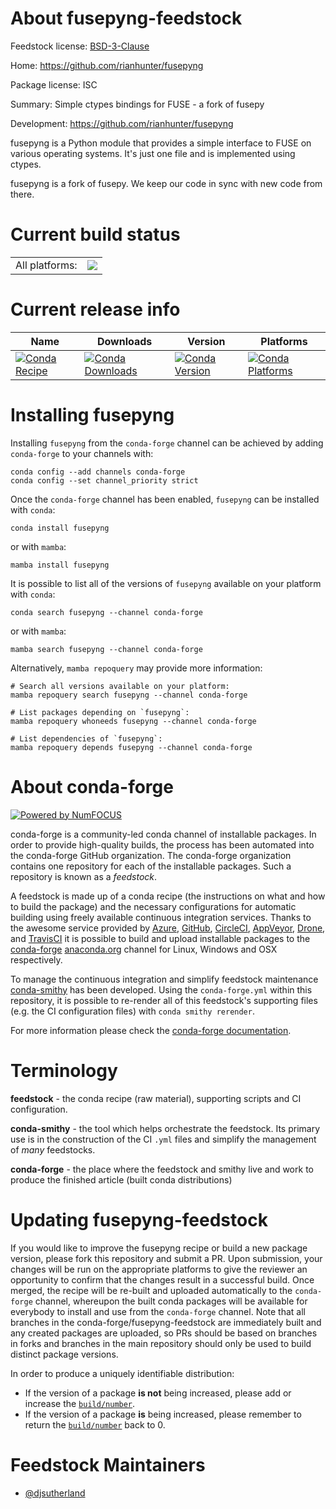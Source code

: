 About fusepyng-feedstock
========================

Feedstock license: [BSD-3-Clause](https://github.com/conda-forge/fusepyng-feedstock/blob/main/LICENSE.txt)

Home: https://github.com/rianhunter/fusepyng

Package license: ISC

Summary: Simple ctypes bindings for FUSE - a fork of fusepy

Development: https://github.com/rianhunter/fusepyng

fusepyng is a Python module that provides a simple interface to FUSE on
various operating systems. It's just one file and is implemented using
ctypes.

fusepyng is a fork of fusepy. We keep our code in sync with new code from
there.


Current build status
====================


<table><tr><td>All platforms:</td>
    <td>
      <a href="https://dev.azure.com/conda-forge/feedstock-builds/_build/latest?definitionId=3900&branchName=main">
        <img src="https://dev.azure.com/conda-forge/feedstock-builds/_apis/build/status/fusepyng-feedstock?branchName=main">
      </a>
    </td>
  </tr>
</table>

Current release info
====================

| Name | Downloads | Version | Platforms |
| --- | --- | --- | --- |
| [![Conda Recipe](https://img.shields.io/badge/recipe-fusepyng-green.svg)](https://anaconda.org/conda-forge/fusepyng) | [![Conda Downloads](https://img.shields.io/conda/dn/conda-forge/fusepyng.svg)](https://anaconda.org/conda-forge/fusepyng) | [![Conda Version](https://img.shields.io/conda/vn/conda-forge/fusepyng.svg)](https://anaconda.org/conda-forge/fusepyng) | [![Conda Platforms](https://img.shields.io/conda/pn/conda-forge/fusepyng.svg)](https://anaconda.org/conda-forge/fusepyng) |

Installing fusepyng
===================

Installing `fusepyng` from the `conda-forge` channel can be achieved by adding `conda-forge` to your channels with:

```
conda config --add channels conda-forge
conda config --set channel_priority strict
```

Once the `conda-forge` channel has been enabled, `fusepyng` can be installed with `conda`:

```
conda install fusepyng
```

or with `mamba`:

```
mamba install fusepyng
```

It is possible to list all of the versions of `fusepyng` available on your platform with `conda`:

```
conda search fusepyng --channel conda-forge
```

or with `mamba`:

```
mamba search fusepyng --channel conda-forge
```

Alternatively, `mamba repoquery` may provide more information:

```
# Search all versions available on your platform:
mamba repoquery search fusepyng --channel conda-forge

# List packages depending on `fusepyng`:
mamba repoquery whoneeds fusepyng --channel conda-forge

# List dependencies of `fusepyng`:
mamba repoquery depends fusepyng --channel conda-forge
```


About conda-forge
=================

[![Powered by
NumFOCUS](https://img.shields.io/badge/powered%20by-NumFOCUS-orange.svg?style=flat&colorA=E1523D&colorB=007D8A)](https://numfocus.org)

conda-forge is a community-led conda channel of installable packages.
In order to provide high-quality builds, the process has been automated into the
conda-forge GitHub organization. The conda-forge organization contains one repository
for each of the installable packages. Such a repository is known as a *feedstock*.

A feedstock is made up of a conda recipe (the instructions on what and how to build
the package) and the necessary configurations for automatic building using freely
available continuous integration services. Thanks to the awesome service provided by
[Azure](https://azure.microsoft.com/en-us/services/devops/), [GitHub](https://github.com/),
[CircleCI](https://circleci.com/), [AppVeyor](https://www.appveyor.com/),
[Drone](https://cloud.drone.io/welcome), and [TravisCI](https://travis-ci.com/)
it is possible to build and upload installable packages to the
[conda-forge](https://anaconda.org/conda-forge) [anaconda.org](https://anaconda.org/)
channel for Linux, Windows and OSX respectively.

To manage the continuous integration and simplify feedstock maintenance
[conda-smithy](https://github.com/conda-forge/conda-smithy) has been developed.
Using the ``conda-forge.yml`` within this repository, it is possible to re-render all of
this feedstock's supporting files (e.g. the CI configuration files) with ``conda smithy rerender``.

For more information please check the [conda-forge documentation](https://conda-forge.org/docs/).

Terminology
===========

**feedstock** - the conda recipe (raw material), supporting scripts and CI configuration.

**conda-smithy** - the tool which helps orchestrate the feedstock.
                   Its primary use is in the construction of the CI ``.yml`` files
                   and simplify the management of *many* feedstocks.

**conda-forge** - the place where the feedstock and smithy live and work to
                  produce the finished article (built conda distributions)


Updating fusepyng-feedstock
===========================

If you would like to improve the fusepyng recipe or build a new
package version, please fork this repository and submit a PR. Upon submission,
your changes will be run on the appropriate platforms to give the reviewer an
opportunity to confirm that the changes result in a successful build. Once
merged, the recipe will be re-built and uploaded automatically to the
`conda-forge` channel, whereupon the built conda packages will be available for
everybody to install and use from the `conda-forge` channel.
Note that all branches in the conda-forge/fusepyng-feedstock are
immediately built and any created packages are uploaded, so PRs should be based
on branches in forks and branches in the main repository should only be used to
build distinct package versions.

In order to produce a uniquely identifiable distribution:
 * If the version of a package **is not** being increased, please add or increase
   the [``build/number``](https://docs.conda.io/projects/conda-build/en/latest/resources/define-metadata.html#build-number-and-string).
 * If the version of a package **is** being increased, please remember to return
   the [``build/number``](https://docs.conda.io/projects/conda-build/en/latest/resources/define-metadata.html#build-number-and-string)
   back to 0.

Feedstock Maintainers
=====================

* [@djsutherland](https://github.com/djsutherland/)

